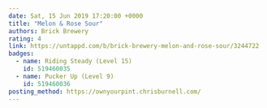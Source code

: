```yaml
---
date: Sat, 15 Jun 2019 17:20:00 +0000
title: "Melon & Rose Sour"
authors: Brick Brewery
rating: 4
link: https://untappd.com/b/brick-brewery-melon-and-rose-sour/3244722
badges:
  - name: Riding Steady (Level 15)
    id: 519460035
  - name: Pucker Up (Level 9)
    id: 519460036
posting_method: https://ownyourpint.chrisburnell.com/
---
```

